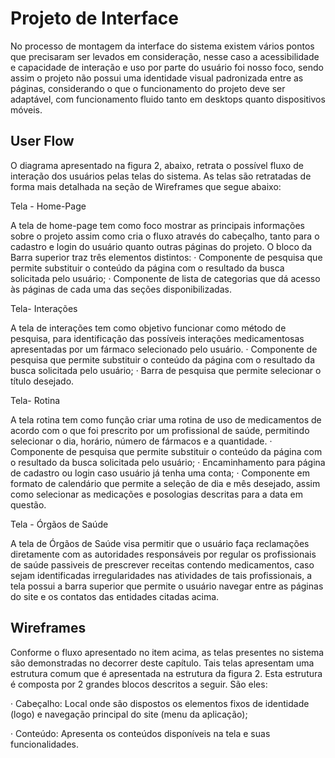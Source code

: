 
# Projeto de Interface

No processo de montagem da interface do sistema existem vários pontos que precisaram ser levados em consideração, nesse caso a acessibilidade e capacidade de interação e uso por parte do usuário foi nosso foco, sendo assim o projeto não possui uma identidade visual padronizada entre as páginas, considerando o que o funcionamento do projeto deve ser adaptável, com funcionamento fluido tanto em desktops quanto dispositivos móveis.

## User Flow

O diagrama apresentado na figura 2, abaixo, retrata o possível fluxo de interação dos usuários pelas telas do sistema. As telas são retratadas de forma mais detalhada na seção de Wireframes que segue abaixo:

Tela - Home-Page

A tela de home-page tem como foco mostrar as principais informações sobre o projeto assim como cria o fluxo através do cabeçalho, tanto para o cadastro e login do usuário quanto outras páginas do projeto.
O bloco da Barra superior traz três elementos distintos:
· Componente de pesquisa que permite substituir o conteúdo da página com o resultado da busca solicitada pelo usuário;
· Componente de lista de categorias que dá acesso às páginas de cada uma das seções disponibilizadas.

Tela- Interações

A tela de interações tem como objetivo funcionar como método de pesquisa, para identificação das possíveis interações medicamentosas apresentadas por um fármaco selecionado pelo usuário.
· Componente de pesquisa que permite substituir o conteúdo da página com o resultado da busca solicitada pelo usuário;
· Barra de pesquisa que permite selecionar o título desejado.

Tela- Rotina

A tela rotina tem como função criar uma rotina de uso de medicamentos de acordo com o que foi prescrito por um profissional de saúde, permitindo selecionar o dia, horário, número de fármacos e a quantidade.
· Componente de pesquisa que permite substituir o conteúdo da página com o resultado da busca solicitada pelo usuário;
· Encaminhamento para página de cadastro ou login caso usuário já tenha uma conta;
· Componente em formato de calendário que permite a seleção de dia e mês desejado, assim como selecionar as medicações e posologias descritas para a data em questão.

Tela - Órgãos de Saúde

A tela de Órgãos de Saúde visa permitir que o usuário faça reclamações diretamente com as autoridades responsáveis por regular os profissionais de saúde passiveis de prescrever receitas contendo medicamentos, caso sejam identificadas irregularidades nas atividades de tais profissionais, a tela possui a barra superior que permite o usuário navegar entre as páginas do site e os contatos das entidades citadas acima.

## Wireframes

Conforme o fluxo apresentado no item acima, as telas presentes no sistema são demonstradas no decorrer deste capítulo. Tais telas apresentam uma estrutura comum que é apresentada na estrutura da figura 2. Esta estrutura é composta por 2 grandes blocos descritos a seguir. São eles:

· Cabeçalho: Local onde são dispostos os elementos fixos de identidade (logo) e navegação principal do site (menu da aplicação);

· Conteúdo: Apresenta os conteúdos disponíveis na tela e suas funcionalidades.
